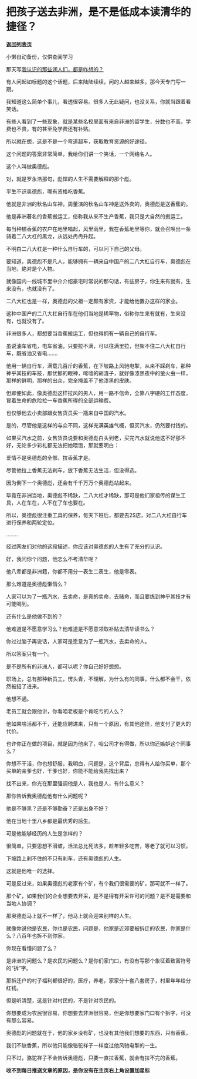 # 把孩子送去非洲，是不是低成本读清华的捷径？

[**返回列表页**](/gzh/记忆承载3)

小懒自动备份，仅供查阅学习

那天写[我认识的那些润人们，都是咋想的？](http://mp.weixin.qq.com/s?__biz=MzU0MjYwNDU2Mw==&mid=2247514999&idx=2&sn=edd63f2a2f92fd9287421140e38b7d5c&chksm=fb1ad70bcc6d5e1d2aa3c220ad3d0db1d84a32215c63fbed78b4ebe2d475d843c407f524441d&scene=21#wechat_redirect)

有人问起如标题的这个话题，后来陆陆续续，问的人越来越多。那今天专门写一期。

我知道这么简单个事儿，看透很容易。很多人无此疑问，也没关系，你就当跟着看笑话。  

有些人看到了一些现象，就是某些名校里面有来自非洲的留学生，分数也不高，学费也不贵，有的甚至免学费还有补贴。  

所以就在想，这是不是一个弯道超车，获取教育资源的好途径。  

这个问题的答案非常简单，我给你们讲一个笑话，一个网络名人。

这个人叫做奥德彪。

对，就是罗永浩那句，彪悍的人生不需要解释的那个彪。  

平生不识奥德彪，哪有资格吃香蕉。

他就是非洲的秋名山车神，周董演的秋名山车神是送外卖的，奥德彪是送香蕉的。  

他是非洲著名的香蕉搬运工，俗称我从来不生产香蕉，我只是大自然的搬运工。  

每当种植香蕉的农户在地里唱起，风里雨里，我在香蕉地里等你，就会召唤出一条骑着二八大杠的黑龙，从远处冉冉升起。  

不明白二八大杠是一种什么自行车的，可以问下自己的父母。  

要知道，奥德彪不是凡人，能够拥有一辆来自中国产的二八大杠自行车，奥德彪在当地，绝对是个人物。

就像国内一线城市里中介介绍豪宅时常说的那句话，有些房子，你生来有就有，生来没有，也就没有了。  

二八大杠也是一样，奥德彪的父祖一定颇有家资，才能给他置办这样的家业。

这种中国产的二八大杠自行车在他们当地是稀罕物，俗称你生来有就有，生来没有，也就没有了。  

非洲很多人，都想要当香蕉搬运工，但也得拥有一辆自己的自行车。

虽说油车省电，电车省油，只要拉不满，可以往满里拉，但架不住二八大杠自行车，既省油又省电.......

他用一辆自行车，满载几百斤的香蕉，在下坡路上风驰电掣，从来不踩刹车，那种神乎其技的车技，那忧郁的眼神，唏嘘的胡渣子，就好像漆黑夜中的萤火虫一样，那样的鲜明，那样的出众，完全掩盖不了他漆黑的皮肤。

但即便如此，像奥德彪这样拉风的男人，用一路不信命，全靠八字硬的工作态度，冒着生命的危险拉一车香蕉所得的全部运输费。

也仅够他去小卖部跟女售货员买一瓶来自中国的汽水。

是的，尽管他是这样的与众不同，这样充满英雄气概，但买汽水，仍然要付钱的。  

如果买汽水之前，女售货员说要和奥德彪白头到老，买完汽水就说他这不好那不好，无论多少彩礼都无法把她喂饱，那就要明白：  

爱情不是奥德彪的全部，拉香蕉才是。  

尽管他拉上香蕉无法刹车，放下香蕉无法生活，但没得选。

因为倒下一个奥德彪，还会有千千万万个奥德彪站起来。

毕竟在非洲当地，奥德彪不稀缺，二八大杠才稀缺，那可是他们家祖传的谋生工具，人在车在，人不在了车也要在。  

所以，奥德彪很注重工具的保养，每天下班后，都要去2S店，对二八大杠自行车进行保养和两轮定位。

........

经过网友们对他的这段描述，你应该对奥德彪的人生有了充分的认识。

好，我问你个问题，他怎么不考清华呢？

他八辈都是非洲籍，你都不用分一表生二表生，他是零表。  

那么难道是奥德彪懒惰么？  

人家可以为了一瓶汽水，去卖命，是真的卖命，去赌命，而且要练到神乎其技才有可能喝到。  

还有什么是他做不到的？  

他难道是不愿意学习么？他难道是不愿意领取补贴去清华读书么？

你过过脑子再说话，人家可是愿意为了一瓶汽水，去卖命的人。  

所以答案只有一个。  

是不是所有的非洲人，都可以呢？你自己好好想想。

职场上，总有那种新员工，愣头青，不理解，为什么有的同事，什么都不会干，依然被招了进来。  

他想不通。

老员工就会跟他讲，你看咱老板是个肯吃亏的人么？  

他如果啥活都不干，还能应聘进来，只有一个原因，有其他途径，他支付了更大的代价。  

也许你正在做的项目，就是因为他来了，咱公司才有得做，所以你还嫉妒这个同事么？

你想不干活，你也想舒服，我明白，问题是，这个背后，总得有人给你买单，那个买单的亲爹也好，干爹也好，你能不能给我先找出来？  

找不出来，你光在那里强调他是人，我也是人，有什么意义？  

那你告诉我奥德彪他有什么问题呢？  

他是不够黑？还是不够勤奋？还是出身不好？

他在当地十里八乡都是最优秀的后生。

可是他能够经历的人生是怎样的？  

很简单，只要思想不滑坡，活法总比死法多，趁年轻多吃苦，等老了就可以习惯。

下坡路上刹不住的不只有刹车，还有奥德彪的人生。  

这就是他唯一的选择。  

可是反过来，如果奥德彪的老家有个矿，有个我们很需要的矿，那可就不一样了。  

那个矿，如果我们的企业想要去开采，是不是得有开采许可的问题？是不是需要和当地人协调？  

那奥德彪马上就不一样了，他马上就会迎来别样的人生。

就像你说他是农民，你也是农民，问题是，他家是近郊要被拆迁的农民，你家是什么？八百年也拆不到你家。

你现在看懂问题了么？  

是非洲的问题么？是农民的问题么？是你们家门口，有没有写那个象征着致富符号的“拆”字。  

那拆迁户的村子福利都很好的，医疗，养老，家家分十套八套房子，村里年年给分红钱。  

但是听清楚，这是针对村民的，不是针对农民的。  

你想要成为农民很容易，你想要去非洲很容易，但是你想要家门口有个拆字，可没有那么容易。  

奥德彪的问题就在于，他的家乡没有矿，也没有其他我们想要的东西，只有香蕉。  

我们不缺香蕉，所以他只能像骆驼祥子一样度过他风驰电掣的一生。

只不过，骆驼祥子不会告诉奥德彪，只要一直拉香蕉，就会有拉不完的香蕉。

 **收不到每日推送文章的原因，是你没有在主页右上角设置加星标**

